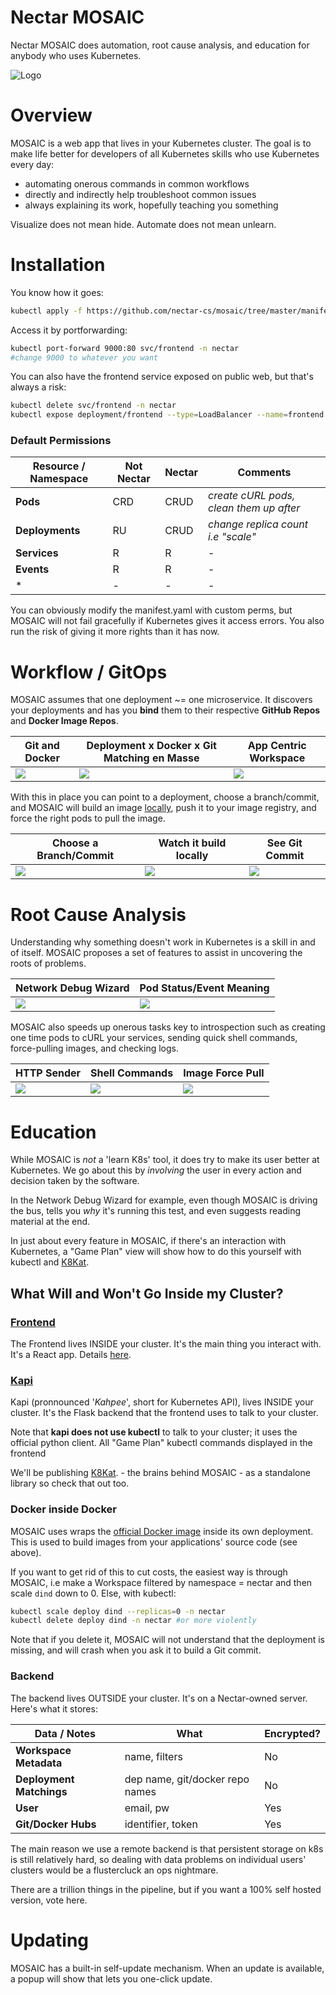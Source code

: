 # Nectar MOSAIC
Nectar MOSAIC does automation, root cause analysis, and education for anybody who uses Kubernetes. 

![Logo][mosaic-banner]


# Overview

MOSAIC is a web app that lives in your Kubernetes cluster. The goal is to make life better for developers of all Kubernetes skills who use Kubernetes every day:
- automating onerous commands in common workflows
- directly and indirectly help troubleshoot common issues 
- always explaining its work, hopefully teaching you something

Visualize does not mean hide. Automate does not mean unlearn.

# Installation

You know how it goes:
```bash
kubectl apply -f https://github.com/nectar-cs/mosaic/tree/master/manifest.yaml
```

Access it by portforwarding: 

```bash
kubectl port-forward 9000:80 svc/frontend -n nectar
#change 9000 to whatever you want
```

You can also have the frontend service exposed on public web, but that's always a risk:

```bash
kubectl delete svc/frontend -n nectar
kubectl expose deployment/frontend --type=LoadBalancer --name=frontend -n nectar
```


### Default Permissions


| Resource / Namespace  | Not Nectar  | Nectar | Comments
| --- | --- | --- | --- |
| **Pods** | CRD | CRUD | *create cURL pods, clean them up after* |
| **Deployments** | RU | CRUD | *change replica count i.e "scale"*
| **Services** | R | R | - |
| **Events** | R | R | - |
| * | - | - | - |

You can obviously modify the manifest.yaml with custom perms, but MOSAIC will not fail gracefully if Kubernetes gives it access errors. You also run the risk of giving it more rights than it has now.

# Workflow / GitOps

MOSAIC assumes that one deployment ~= one microservice. It discovers your deployments and has you **bind** them to their respective **GitHub Repos** and **Docker Image Repos**. 

|  Git and Docker  |  Deployment x Docker x Git Matching en Masse  |   App Centric Workspace   | 
|    ---    |     ---    |   ---    |
| ![](https://storage.googleapis.com/nectar-mosaic-public/images/pub-site/workflow-2.png)    |    ![](https://storage.googleapis.com/nectar-mosaic-public/images/pub-site/workflow1.png)    |    ![](https://storage.googleapis.com/nectar-mosaic-public/images/pub-site/home.png)   |

With this in place you can point to a deployment, choose a branch/commit, and MOSAIC will build an image [locally](https://github.com/nectar-cs/mosaic#docker-inside-docker), push it to your image registry, and force the right pods to pull the image.

|   Choose a Branch/Commit   |   Watch it build locally   |    See Git Commit   |
|   ---   |    ---   |    ---   |
| ![](https://storage.googleapis.com/nectar-mosaic-public/images/pub-site/image-op-git-1.png)    |    ![](https://storage.googleapis.com/nectar-mosaic-public/images/pub-site/image-op-git-2.png)    |    ![](https://storage.googleapis.com/nectar-mosaic-public/images/pub-site/commit.png)   |


# Root Cause Analysis

Understanding why something doesn't work in Kubernetes is a skill in and of itself. MOSAIC proposes a set of features to assist in uncovering the roots of problems.

|  Network Debug Wizard  |  Pod Status/Event Meaning    |
|    ---     |     ---    |
| ![](https://storage.googleapis.com/nectar-mosaic-public/images/pub-site/net-debug.png)    |    ![](https://storage.googleapis.com/nectar-mosaic-public/images/pub-site/pod-timeline.png)   |

MOSAIC also speeds up onerous tasks key to introspection such as creating one time pods to cURL your services, sending quick shell commands, force-pulling images, and checking logs. 

|    HTTP Sender    |      Shell Commands    |    Image Force Pull     |
|    ---    |    ---    |     ---    |
| ![](https://storage.googleapis.com/nectar-mosaic-public/images/pub-site/http-op.png)    |    ![](https://storage.googleapis.com/nectar-mosaic-public/images/pub-site/cmd.png)    |    ![](https://storage.googleapis.com/nectar-mosaic-public/images/pub-site/force-pull.png)   |


# Education

While MOSAIC is *not* a 'learn K8s' tool, it does try to make its user better at Kubernetes. We go about this by *involving* the user in every action and decision taken by the software.

In the Network Debug Wizard for example, even though MOSAIC is driving the bus, tells you *why* it's running this test, and even suggests reading material at the end.

In just about every feature in MOSAIC, if there's an interaction with Kubernetes, a "Game Plan" view will show how to do this yourself with kubectl and [K8Kat](https://github.com/nectar-cs/kapi).



## What Will and Won't Go Inside my Cluster?

### [Frontend](https://github.com/nectar-cs/frontend)

The Frontend lives INSIDE your cluster. It's the main thing you interact with. It's a React app. Details [here](https://github.com/nectar-cs/frontend).

### [Kapi](https://github.com/nectar-cs/kapi)

Kapi (pronnounced '*Kahpee*', short for Kubernetes API), lives INSIDE your cluster.  It's the Flask backend that the frontend uses to talk to your cluster. 

Note that **kapi does not use kubectl** to talk to your cluster; it uses the official python client. All "Game Plan" kubectl commands displayed in the frontend 

We'll be publishing [K8Kat](https://github.com/nectar-cs/kapi). - the brains behind MOSAIC - as a standalone library so check that out too.

### Docker inside Docker

MOSAIC uses wraps the [official Docker image](https://hub.docker.com/_/docker) inside its own deployment. This is used to build images from your applications' source code (see above). 

If you want to get rid of this to cut costs, the easiest way is through MOSAIC, i.e make a Workspace filtered by namespace = nectar and then scale `dind` down to 0. Else, with kubectl:

```bash
kubectl scale deploy dind --replicas=0 -n nectar
kubectl delete deploy dind -n nectar #or more violently
```

Note that if you delete it, MOSAIC will not understand that the deployment is missing, and will crash when you ask it to build a Git commit.

### Backend

The backend lives OUTSIDE your cluster. It's on a Nectar-owned server. Here's what it stores:

|   Data / Notes  |   What   |   Encrypted?    |
|   ---   |   ---   |   ---   | 
|   **Workspace Metadata**   |   name, filters  |   No   |
|   **Deployment Matchings**   |   dep name, git/docker repo names   |   No   |
|   **User**  |   email, pw   |   Yes   | 
|   **Git/Docker Hubs**   |   identifier, token   |   Yes   |

The main reason we use a remote backend is that persistent storage on k8s is still relatively hard, so dealing with data  problems on individual users' clusters would be a flustercluck an ops nightmare.

There are a trillion things in the pipeline, but if you want a 100% self hosted version, vote here.

# Updating

MOSAIC has a built-in self-update mechanism. When an update is available, a popup will show that lets you one-click update.

[nectar-logo]: https://storage.googleapis.com/nectar-mosaic-public/images/nectar-tomato.png "Nectar"
[mosaic-banner]: https://storage.googleapis.com/nectar-mosaic-public/images/into-the-k8set.png "Mosaic"
